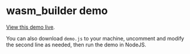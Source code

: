 # wasm_builder demo

[View this demo live](https://jbswetnam.github.io/wasm_builder/demo/demo.html).

You can also download `demo.js` to your machine, uncomment and modify the second line as needed, then run the demo in NodeJS.
